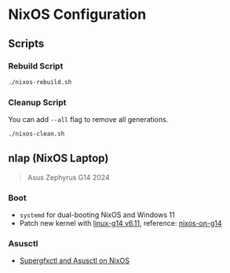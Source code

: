 # NixOS Configuration

## Scripts

### Rebuild Script

```bash
./nixos-rebuild.sh
```

### Cleanup Script

You can add `--all` flag to remove all generations.

```bash
./nixos-clean.sh
```

## nlap (NixOS Laptop)

> Asus Zephyrus G14 2024

### Boot

- `systemd` for dual-booting NixOS and Windows 11
- Patch new kernel with [linux-g14 v6.11](https://gitlab.com/dragonn/linux-g14/-/tree/6.11), reference: [nixos-on-g14](https://mtoohey.com/articles/nixos-on-g14/)

### Asusctl

- [Supergfxctl and Asusctl on NixOS](https://asus-linux.org/guides/nixos/)
